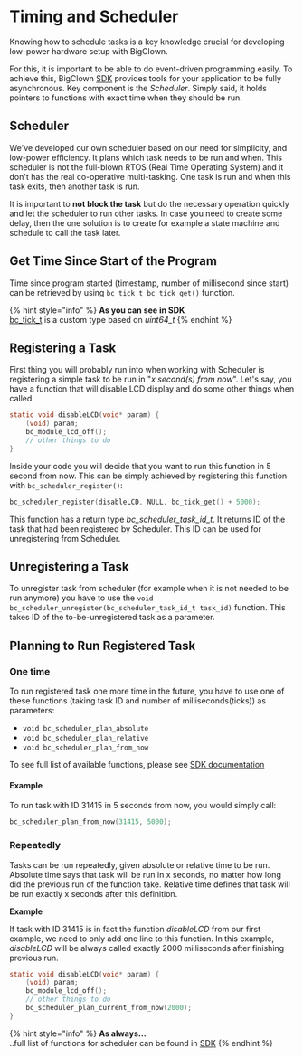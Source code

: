 # Timing and Scheduler

Knowing how to schedule tasks is a key knowledge crucial for developing low-power hardware setup with BigClown.

For this, it is important to be able to do event-driven programming easily. To achieve this, BigClown [SDK](https://sdk.bigclown.com/) provides tools for your application to be fully asynchronous. Key component is the _Scheduler_. Simply said, it holds pointers to functions with exact time when they should be run.

## Scheduler

We've developed our own scheduler based on our need for simplicity, and low-power efficiency. It plans which task needs to be run and when. This scheduler is not the full-blown RTOS \(Real Time Operating System\) and it don't has the real co-operative multi-tasking. One task is run and when this task exits, then another task is run.

It is important to **not block the task** but do the necessary operation quickly and let the scheduler to run other tasks. In case you need to create some delay, then the one solution is to create for example a state machine and schedule to call the task later.

## Get Time Since Start of the Program

Time since program started \(timestamp, number of millisecond since start\) can be retrieved by using `bc_tick_t bc_tick_get()` function.

{% hint style="info" %}
**As you can see in SDK**  
[bc\_tick\_t](https://sdk.bigclown.com/group__bc__tick.html#gabd224c28866c49d86f5d33cae606bbe0) is a custom type based on _uint64\_t_
{% endhint %}

## Registering a Task

First thing you will probably run into when working with Scheduler is registering a simple task to be run in "_x second\(s\) from now_". Let's say, you have a function that will disable LCD display and do some other things when called.

```c
static void disableLCD(void* param) {
    (void) param;
    bc_module_lcd_off();
    // other things to do
}
```

Inside your code you will decide that you want to run this function in 5 second from now. This can be simply achieved by registering this function with `bc_scheduler_register()`:

```c
bc_scheduler_register(disableLCD, NULL, bc_tick_get() + 5000);
```

This function has a return type _bc\_scheduler\_task\_id\_t_. It returns ID of the task that had been registered by Scheduler. This ID can be used for unregistering from Scheduler.

## Unregistering a Task

To unregister task from scheduler \(for example when it is not needed to be run anymore\) you have to use the `void bc_scheduler_unregister(bc_scheduler_task_id_t task_id)` function. This takes ID of the to-be-unregistered task as a parameter.

## Planning to Run Registered Task

### One time

To run registered task one more time in the future, you have to use one of these functions \(taking task ID and number of milliseconds\(ticks\)\) as parameters:

* `void bc_scheduler_plan_absolute`
* `void bc_scheduler_plan_relative`
* `void bc_scheduler_plan_from_now`

To see full list of available functions, please see [SDK documentation](https://sdk.bigclown.com/group__bc__scheduler.html)

#### **Example**

To run task with ID 31415 in 5 seconds from now, you would simply call:

```c
bc_scheduler_plan_from_now(31415, 5000);
```

### Repeatedly

Tasks can be run repeatedly, given absolute or relative time to be run. Absolute time says that task will be run in x seconds, no matter how long did the previous run of the function take. Relative time defines that task will be run exactly x seconds after this definition.

**Example**

If task with ID 31415 is in fact the function _disableLCD_ from our first example, we need to only add one line to this function. In this example, _disableLCD_ will be always called exactly 2000 milliseconds after finishing previous run.

```c
static void disableLCD(void* param) {
    (void) param;
    bc_module_lcd_off();
    // other things to do
    bc_scheduler_plan_current_from_now(2000);
}
```

{% hint style="info" %}
**As always...**  
..full list of functions for scheduler can be found in [SDK](https://sdk.bigclown.com/group__bc__scheduler.html)
{% endhint %}


